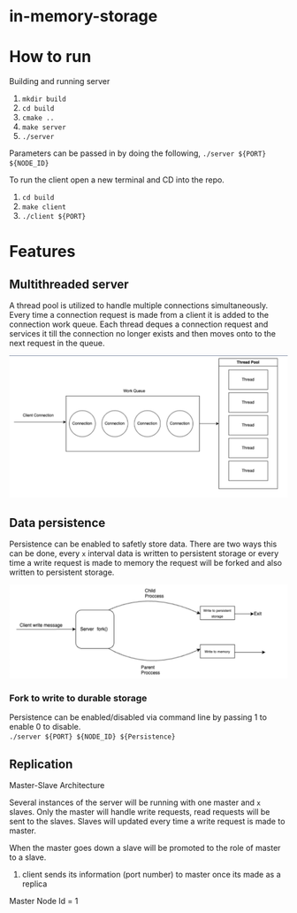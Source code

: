 # in-memory-storage

# How to run

Building and running server

1. `mkdir build`
2. `cd build`
3. `cmake ..`
4. `make server`
5. `./server`

Parameters can be passed in by doing the following, `./server ${PORT} ${NODE_ID}`

To run the client open a new terminal and CD into the repo.

1. `cd build`
2. `make client`
3. `./client ${PORT}`

# Features

## Multithreaded server

A thread pool is utilized to handle multiple connections simultaneously. Every time a connection request is made from a client it is added to the connection work queue. Each thread deques a connection request and services it till the connection no longer exists and then moves onto to the next request in the queue.

![Multithreaded Server Diagram](/images/multiThreadedServer.png)

## Data persistence

Persistence can be enabled to safetly store data. There are two ways this can be done, every `x` interval data is written to persistent storage or every time a write request is made to memory the request will be forked and also written to persistent storage.

![Forked Persistence Diagram](/images/ForkedPersistence.png)

### Fork to write to durable storage

Persistence can be enabled/disabled via command line by passing 1 to enable 0 to disable.
<br> `./server ${PORT} ${NODE_ID} ${Persistence}`

## Replication

Master-Slave Architecture

Several instances of the server will be running with one master and `x` slaves. Only the master will handle write requests, read requests will be sent to the slaves. Slaves will updated every time a write request is made to master.

When the master goes down a slave will be promoted to the role of master to a slave.

1. client sends its information (port number) to master once its made as a replica

Master Node Id = 1
